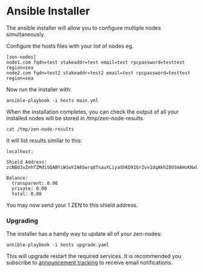 # Ansible Installer

The ansible installer will allow you to configure multiple nodes simultaneously.

Configure the hosts files with your list of nodes eg.

```
[zen-nodes]
node1.com fqdn=test stakeaddr=test email=test rpcpassword=testtest region=sea
node2.com fqdn=test2 stakeaddr=test2 email=test rpcpassword=testtest region=sea
```

Now run the installer with:

```
ansible-playbook -i hosts main.yml
```

When the installation completes, you can check the output of all your
installed nodes will be stored in /tmp/zen-node-results

```
cat /tmp/zen-node-results
```

It will list results similar to this:

```
localhost:

Shield Address:
zcNBdJxZnhTZMdiSQABYiW1wY2A8Swrq8TsauYLiyaShKD91GrZvn1dqAkhZ8USmAHoKNxhokeoYJZwJAtKjyeWN4BMNM6v

Balance:
  transparent: 0.00
  private: 0.00
  total: 0.00
```

You may now send your 1 ZEN to this shield address.

### Upgrading

The installer has a handy way to update all of your zen-nodes:

```
ansible-playbook -i hosts upgrade.yaml
```

This will upgrade restart the required services. It is recommended you subscribe to
[announcement tracking](https://github.com/WhenLamboMoon/docker-zen-node/issues/28) to receive email notifications.

